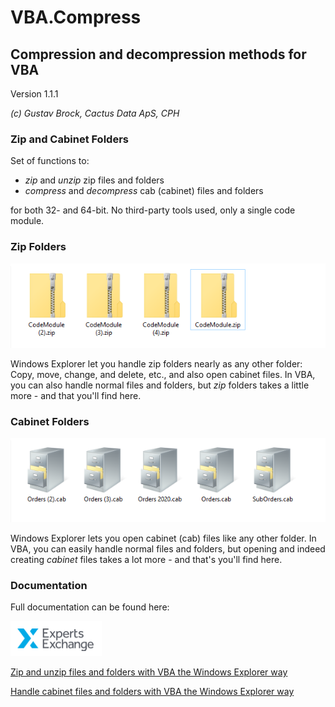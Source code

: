 # VBA.Compress

## Compression and decompression methods for VBA

Version 1.1.1

*(c) Gustav Brock, Cactus Data ApS, CPH*

### Zip and Cabinet Folders
Set of functions to:

- *zip* and *unzip* zip files and folders
- *compress* and *decompress* cab (cabinet) files and folders

for both 32- and 64-bit. No third-party tools used, only a single code module.

### Zip Folders
![General](https://raw.githubusercontent.com/GustavBrock/VBA.Compress/master/images/GitZip.png)

Windows Explorer let you handle zip folders nearly as any other folder: Copy, move, change, and delete, etc., and also open cabinet files.
In VBA, you can also handle normal files and folders, but *zip* folders takes a little more - and that you'll find here.

### Cabinet Folders
![General](https://raw.githubusercontent.com/GustavBrock/VBA.Compress/master/images/GitCab.png)

Windows Explorer lets you open cabinet (cab) files like any other folder. In VBA, you can easily handle normal files and folders, but opening and indeed creating *cabinet* files takes a lot more - and that's you'll find here. 

### Documentation
Full documentation can be found here:

![EE Logo](https://raw.githubusercontent.com/GustavBrock/VBA.Compress/master/images/EE%20Logo.png)

[Zip and unzip files and folders with VBA the Windows Explorer way](https://www.experts-exchange.com/articles/31130/Zip-and-unzip-files-and-folders-with-VBA-the-Windows-Explorer-way.html)

[Handle cabinet files and folders with VBA the Windows Explorer way](https://www.experts-exchange.com/articles/31144/Handle-cabinet-files-and-folders-with-VBA-the-Windows-Explorer-way.html)
